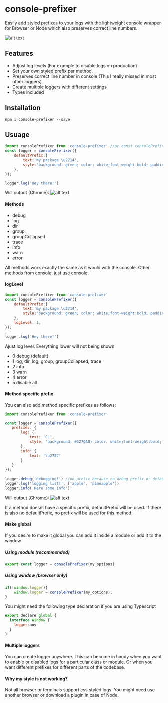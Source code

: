 # console-prefixer
Easily add styled prefixes to your logs with the lightweight console wrapper for Browser or Node which also preserves correct line numbers. 

![alt text](https://i.ibb.co/T1fy5X3/download.png)

## Features
* Adjust log levels (For example to disable logs on production)
* Set your own styled prefix per method.
* Preserves correct line number in console (This I really missed in most other loggers)
* Create multiple loggers with different settings 
* Types included

## Installation
```
npm i console-prefixer --save
```

## Usuage
```javascript
import consolePrefixer from 'console-prefixer' //or const consolePrefixer = require('console-prefixer')
const logger = consolePrefixer({
    defaultPrefix:{
        text:'my package \u2714',
        style:'background: green; color: white;font-weight:bold; padding:2px; border-radius:2px;'
    },
});

logger.log('Hey there!')
```

Will output (Chrome):
![alt text](https://i.ibb.co/LN8FxhW/Screenshot-7.png)

#### Methods
 * debug
 * log
 * dir
 * group
 * groupCollapsed
 * trace
 * info
 * warn
 * error
 
All methods work exactly the same as it would with the console.
Other methods from console, just use console.
   
#### logLevel

```javascript
import consolePrefixer from 'console-prefixer'
const logger = consolePrefixer({
    defaultPrefix:{
        text:'my package \u2714',
        style:'background: green; color: white;font-weight:bold; padding:2px; border-radius:2px;'
    },
    logLevel: 1,
});
   
logger.log('Hey there!')
```
Ajust log level. Everything lower will not being shown:
 * 0 debug (default)
 * 1 log, dir, log, group, groupCollapsed, trace
 * 2 info
 * 3 warn
 * 4 error
 * 5 disable all
 
 #### Method specific prefix
 You can also add method specific prefixes as follows:
 ```javascript
import consolePrefixer from 'console-prefixer'

const logger = consolePrefixer({
    prefixes: {
        log: {
            text: 'CL',
            style: 'background: #3270A0; color: white;font-weight:bold; padding:2px; border-radius:20px; border: 1px solid white;'
        },
        info: {
            text: '\u2757'
        }
    }
});
   
logger.debug('debugging!') //no prefix because no debug prefix or defaultPrefix is set
logger.log('logging list!', ['apple', 'pineapple'])
logger.info('Here some info')
```

Will output (Chrome):
![alt text](https://i.ibb.co/wQJbGjW/Screenshot-6.png)

If a method doesnt have a specific prefix, defaultPrefix will be used. If there is also no defaultPrefix, no prefix will be used for this method.
 
#### Make global
If you desire to make it global you can add it inside a module or add it to the window

##### Using module (recommended)
```javascript
export const logger = consolePrefixer(my_options)
```

##### Using window (browser only)

```javascript
if(!window.logger){
    window.logger = consolePrefixer(my_options);
}
```
You might need the following type declaration if you are using Typescript
```javascript
export declare global {
  interface Window {
    logger:any
  }
}
```

#### Multiple loggers
You can create logger anywhere.
This can become in handy when you want to enable or disabled logs for a particular class or module.
Or when you want different prefixes for different parts of the codebase.

#### Why my style is not working?
Not all browser or terminals support css styled logs. You might need use another browser or download a plugin in case of Node. 



